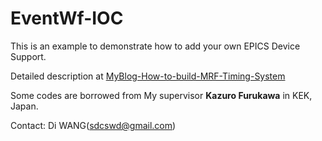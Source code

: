 # EventWf-IOC

This is an example to demonstrate how to add your own EPICS Device Support.

Detailed description at [MyBlog-How-to-build-MRF-Timing-System](https://insomnia1437.github.io/MyBlog/2019/11/30/How-to-build-MRF-Timing-System/)

Some codes are borrowed from My supervisor **Kazuro Furukawa** in KEK, Japan.

Contact: Di WANG(sdcswd@gmail.com)